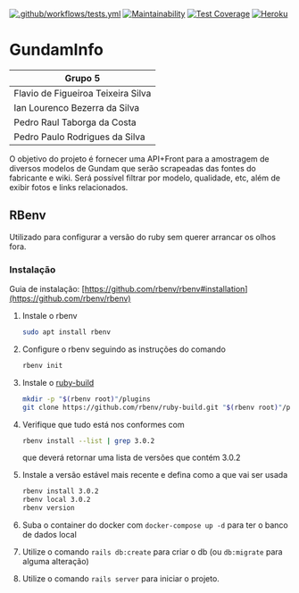 [![.github/workflows/tests.yml](https://github.com/pedrorault/gundaminfo/actions/workflows/tests.yml/badge.svg)](https://github.com/pedrorault/gundaminfo/actions/workflows/tests.yml)
[![Maintainability](https://api.codeclimate.com/v1/badges/ccf5b3f9067cd1231d30/maintainability)](https://codeclimate.com/github/pedrorault/gundaminfo/maintainability)
[![Test Coverage](https://api.codeclimate.com/v1/badges/ccf5b3f9067cd1231d30/test_coverage)](https://codeclimate.com/github/pedrorault/gundaminfo/test_coverage)
[![Heroku](https://img.icons8.com/color/30/000000/heroku.png)](https://gundaminfo.herokuapp.com/)


# GundamInfo

| Grupo 5 |
| --- |
| Flavio de Figueiroa Teixeira Silva |
| Ian Lourenco Bezerra da Silva | 
| Pedro Raul Taborga da Costa | 
| Pedro Paulo Rodrigues da Silva |

O objetivo do projeto é fornecer uma API+Front para a amostragem de diversos modelos de Gundam que serão scrapeadas das fontes do fabricante e wiki. Será possível filtrar por modelo, qualidade, etc, além de exibir fotos e links relacionados.

## RBenv

Utilizado para configurar a versão do ruby sem querer arrancar os olhos fora.

### Instalação

Guia de instalação: [https://github.com/rbenv/rbenv#installation](https://github.com/rbenv/rbenv)
1. Instale o rbenv
    ```sh 
    sudo apt install rbenv 
    ```
2. Configure o rbenv seguindo as instruções do comando
    ```sh 
    rbenv init
    ```
3. Instale o [ruby-build](https://github.com/rbenv/ruby-build#installation)
    ```sh
    mkdir -p "$(rbenv root)"/plugins
    git clone https://github.com/rbenv/ruby-build.git "$(rbenv root)"/plugins/ruby-build
    ```
4. Verifique que tudo está nos conformes com
    ```sh
    rbenv install --list | grep 3.0.2
    ```
    que deverá retornar uma lista de versões que contém 3.0.2
5. Instale a versão estável mais recente e defina como a que vai ser usada
    ```sh
    rbenv install 3.0.2
    rbenv local 3.0.2
    rbenv version
    ```

1. Suba o container do docker com ```docker-compose up -d``` para ter o banco de dados local

2. Utilize o comando ```rails db:create``` para criar o db (ou ```db:migrate``` para alguma alteração)

3. Utilize o comando ```rails server``` para iniciar o projeto.
